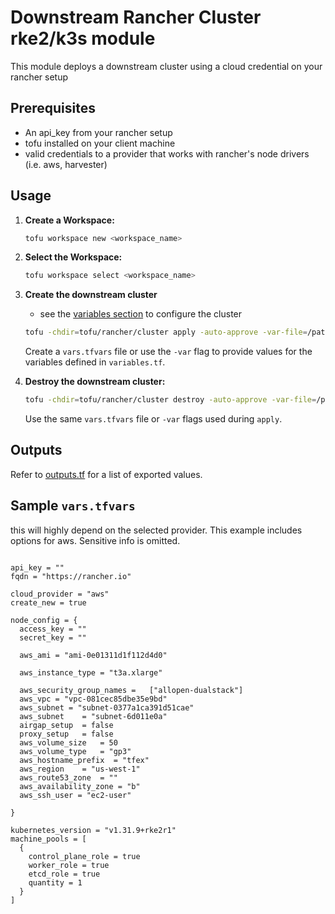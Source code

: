 # Downstream Rancher Cluster rke2/k3s module

This module deploys a downstream cluster using a cloud credential on your rancher setup

## Prerequisites

* An api_key from your rancher setup
* tofu installed on your client machine
* valid credentials to a provider that works with rancher's node drivers (i.e. aws, harvester)

## Usage

1.  **Create a Workspace:**

    ```bash
    tofu workspace new <workspace_name>
    ```

2.  **Select the Workspace:**

    ```bash
    tofu workspace select <workspace_name>
    ```

3.  **Create the downstream cluster**
    * see the [variables section](#sample) to configure the cluster
    ```bash
    tofu -chdir=tofu/rancher/cluster apply -auto-approve -var-file=/path/to/vars.tfvars
    ```

    Create a `vars.tfvars` file or use the `-var` flag to provide values for the variables defined in `variables.tf`.

4.  **Destroy the downstream cluster:**

    ```bash
    tofu -chdir=tofu/rancher/cluster destroy -auto-approve -var-file=/path/to/vars.tfvars
    ```

    Use the same `vars.tfvars` file or `-var` flags used during `apply`.

## Outputs
Refer to [outputs.tf](./outputs.tf) for a list of exported values.

## Sample `vars.tfvars`
this will highly depend on the selected provider. This example includes options for aws. Sensitive info is omitted. 

```tofu

api_key = ""
fqdn = "https://rancher.io"

cloud_provider = "aws"
create_new = true

node_config = {
  access_key = ""
  secret_key = ""

  aws_ami = "ami-0e01311d1f112d4d0"

  aws_instance_type = "t3a.xlarge"

  aws_security_group_names =   ["allopen-dualstack"]
  aws_vpc = "vpc-081cec85dbe35e9bd"
  aws_subnet = "subnet-0377a1ca391d51cae"
  aws_subnet    = "subnet-6d011e0a"
  airgap_setup  = false
  proxy_setup   = false
  aws_volume_size   = 50
  aws_volume_type   = "gp3"
  aws_hostname_prefix  = "tfex"
  aws_region    = "us-west-1"
  aws_route53_zone  = ""
  aws_availability_zone = "b"
  aws_ssh_user = "ec2-user"

}

kubernetes_version = "v1.31.9+rke2r1"
machine_pools = [
  {
    control_plane_role = true
    worker_role = true
    etcd_role = true
    quantity = 1
  }
]
```